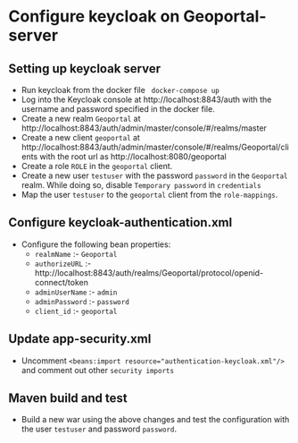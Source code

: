 # Configure keycloak on Geoportal-server
## Setting up keycloak server
- Run keycloak from the docker file ``` docker-compose up```
- Log into the Keycloak console at http://localhost:8843/auth with the username and password specified in the docker file.
- Create a new realm ```Geoportal``` at http://localhost:8843/auth/admin/master/console/#/realms/master
- Create a new client ```geoportal``` at http://localhost:8843/auth/admin/master/console/#/realms/Geoportal/clients with the root url as http://localhost:8080/geoportal
- Create a role ```ROLE``` in the ```geoportal``` client.
- Create a new user ```testuser``` with the password ```password``` in the ```Geoportal``` realm. While doing so, disable ```Temporary password``` in ```credentials```
- Map the user ```testuser``` to the ```geoportal``` client from the ```role-mappings```.

## Configure keycloak-authentication.xml
- Configure the following bean properties:
  - ```realmName``` :- ```Geoportal```
  - ```authorizeURL``` :- http://localhost:8843/auth/realms/Geoportal/protocol/openid-connect/token
  - ```adminUserName``` :- ```admin```
  - ```adminPassword``` :- ```password```
  - ```client_id``` :- ```geoportal```
## Update app-security.xml
- Uncomment ```<beans:import resource="authentication-keycloak.xml"/>``` and comment out other  ```security imports```
## Maven build and test
- Build a new war using the above changes and test the configuration with the user ```testuser``` and password ```password```.
